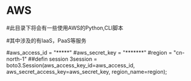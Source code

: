 # AWS

#此目录下将会有一些使用AWS的Python,CLI脚本

#其中涉及的有IaaS，PaaS等服务

#aws_access_id = "*****"
#aws_secret_key = "*******"
#region = "cn-north-1"
##defin session
3session = boto3.Session(aws_access_key_id=aws_access_id,
                        aws_secret_access_key=aws_secret_key,
                        region_name=region);
